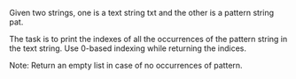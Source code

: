 Given two strings, one is a text string txt and the other is a pattern string pat. 

The task is to print the indexes of all the occurrences of the pattern string in the text string. Use 0-based indexing while returning the indices. 

Note: Return an empty list in case of no occurrences of pattern.
